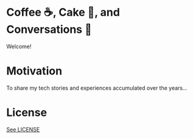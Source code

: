 # Coffee :coffee:, Cake :cake:, and Conversations :speech_balloon:

Welcome!

# Motivation

To share my tech stories and experiences accumulated over the years...

# License

[See LICENSE](https://github.com/CookiesNCream/Coffee-Cake-Conversations/blob/master/LICENSE1.md)
